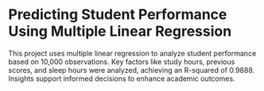 # Predicting Student Performance Using Multiple Linear Regression
 This project uses multiple linear regression to analyze student performance based on 10,000 observations. Key factors like study hours, previous scores, and sleep hours were analyzed, achieving an R-squared of 0.9888. Insights support informed decisions to enhance academic outcomes.
